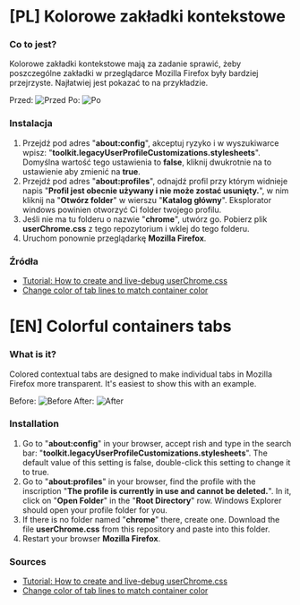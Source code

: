# [PL] Kolorowe zakładki kontekstowe

### Co to jest?
Kolorowe zakładki kontekstowe mają za zadanie sprawić, żeby poszczególne zakładki w przeglądarce Mozilla Firefox były bardziej przejrzyste. Najłatwiej jest pokazać to na przykładzie.

Przed:
![Przed](https://i.imgur.com/oAsDJsA.jpg)
Po:
![Po](https://i.imgur.com/35Rb0DP.jpg)

### Instalacja
1. Przejdź pod adres "**about:config**", akceptuj ryzyko i w wyszukiwarce wpisz: "**toolkit.legacyUserProfileCustomizations.stylesheets**". Domyślna wartość tego ustawienia to **false**, kliknij dwukrotnie na to ustawienie aby zmienić na **true**.
2. Przejdź pod adres "**about:profiles**", odnajdź profil przy którym widnieje napis "**Profil jest obecnie używany i nie może zostać usunięty.**", w nim kliknij na "**Otwórz folder**" w wierszu "**Katalog główny**". Eksplorator windows powinien otworzyć Ci folder twojego profilu.
3. Jeśli nie ma tu folderu o nazwie "**chrome**", utwórz go. Pobierz plik **userChrome.css** z tego repozytorium i wklej do tego folderu.
4. Uruchom ponownie przeglądarkę **Mozilla Firefox**.

### Źródła
* [Tutorial: How to create and live-debug userChrome.css](https://www.reddit.com/r/FirefoxCSS/comments/73dvty/tutorial_how_to_create_and_livedebug_userchromecss/)
* [Change color of tab lines to match container color](https://www.reddit.com/r/FirefoxCSS/comments/7ayivq/change_color_of_tab_lines_to_match_container_color/)

# [EN] Colorful containers tabs

### What is it?
Colored contextual tabs are designed to make individual tabs in Mozilla Firefox more transparent. It's easiest to show this with an example.

Before:
![Before](https://i.imgur.com/oAsDJsA.jpg)
After:
![After](https://i.imgur.com/35Rb0DP.jpg)

### Installation
1. Go to "**about:config**" in your browser, accept rish and type in the search bar: "**toolkit.legacyUserProfileCustomizations.stylesheets**". The default value of this setting is false, double-click this setting to change it to true.
2. Go to "**about:profiles**" in your browser, find the profile with the inscription "**The profile is currently in use and cannot be deleted.**". In it, click on "**Open Folder**" in the "**Root Directory**" row. Windows Explorer should open your profile folder for you.
3. If there is no folder named "**chrome**" there, create one. Download the file **userChrome.css** from this repository and paste into this folder.
4. Restart your browser **Mozilla Firefox**.

### Sources
* [Tutorial: How to create and live-debug userChrome.css](https://www.reddit.com/r/FirefoxCSS/comments/73dvty/tutorial_how_to_create_and_livedebug_userchromecss/)
* [Change color of tab lines to match container color](https://www.reddit.com/r/FirefoxCSS/comments/7ayivq/change_color_of_tab_lines_to_match_container_color/)


